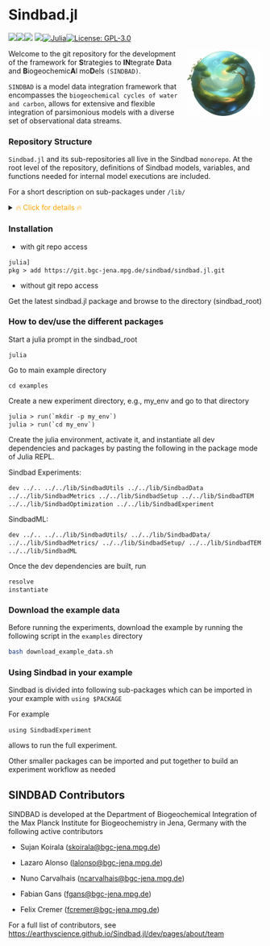 # Sindbad.jl

[![][docs-stable-img]][docs-stable-url][![][docs-dev-img]][docs-dev-url][![][ci-img]][ci-url] [![][codecov-img]][codecov-url][![Julia][julia-img]][julia-url][![License: GPL-3.0](https://img.shields.io/badge/License-GPLv3-blue)](https://github.com/EarthyScience/Sindbad.jl/blob/main/LICENSE)

<img src="docs/src/assets/logo.png" align="right" style="padding-left:10px;" width="150"/>

[docs-dev-img]: https://img.shields.io/badge/docs-dev-blue.svg
[docs-dev-url]: https://earthyscience.github.io/Sindbad.jl/dev/

[docs-stable-img]: https://img.shields.io/badge/docs-stable-blue.svg
[docs-stable-url]: https://earthyscience.github.io/Sindbad.jl/dev/

[codecov-img]: https://codecov.io/gh/EarthyScience/Sindbad.jl/branch/master/graph/badge.svg
[codecov-url]: https://codecov.io/gh/EarthyScience/Sindbad.jl

[ci-img]: https://github.com/EarthyScience/Sindbad.jl/workflows/CI/badge.svg
[ci-url]: https://github.com/EarthyScience/Sindbad.jl/actions?query=workflow%3ACI

[julia-img]: https://img.shields.io/badge/julia-v1.10+-blue.svg
[julia-url]: https://julialang.org/

Welcome to the git repository for the development of the framework for **S**trategies to **IN**tegrate **D**ata and **B**iogeochemic**A**l mo**D**els `(SINDBAD)`. 

`SINDBAD` is a model data integration framework that encompasses the `biogeochemical cycles of water and carbon`, allows for extensive and flexible integration of parsimonious models with a diverse set of observational data streams.

### Repository Structure

`Sindbad.jl` and its sub-repositories all live in the Sindbad `monorepo`. At the root level of the repository, definitions of Sindbad models, variables, and functions needed for internal model executions are included.

For a short description on sub-packages under `/lib/`

<details>
  <summary><span style="color:orange"> 🔥 Click for details 🔥</span></summary>

- `SindbadData.jl`: includes functions to load the forcing and observation data, and has dev dependency on SindbadUtils.

- `SindbadExperiment.jl`: includes the dev dependencies on all other Sindbad packages that can be used to run an experiment and save the experiment outputs.

- `SindbadMetrics.jl`: includes the calculation of loss metrics and has dependency on `SindbadUtils.jl`.

- `SindbadML.jl`: includes the dev dependencies on `SindbadTEM.jl`, `SindbadMetrics.jl`, `SindbadSetup.jl`, and `SindbadUtils.jl` as well as external ML libraries to do hybrid modeling.

- `SindbadOptimization.jl`: includes the optimization schemes and functions to optimize the model, and has dev dependency on `SindbadTEM.jl` and `SindbadMetrics.jl`.

- `SindbadSetup.jl`: includes the setup of sindbad model structure and info from the json settings, and has dev dependency on `Sindbad.jl` and `SindbadUtils.jl`.

- `SindbadTEM.jl`: includes the main functions to run SINDBAD Terrestrial Ecosystem Model, and has dev dependency on `Sindbad.jl`, `SindbadSetup.jl`, and `SindbadUtils.jl`.

- `SindbadUtils.jl`: includes utility functions that are used in other Sindbad lib packages, which has no dev dependency on other lib packages and Sindbad info, and is dependent on external libraries only.

</details>

### Installation

- with git repo access
```
julia]
pkg > add https://git.bgc-jena.mpg.de/sindbad/sindbad.jl.git
```

- without git repo access

Get the latest sindbad.jl package and browse to the directory (sindbad_root)

### How to dev/use the different packages

Start a julia prompt in the sindbad_root

```
julia
```

Go to main example directory
```
cd examples
```

Create a new experiment directory, e.g., my_env and go to that directory

```
julia > run(`mkdir -p my_env`)
julia > run(`cd my_env`)
```

Create the julia environment, activate it, and instantiate all dev dependencies and packages by pasting the following in the package mode of Julia REPL.

Sindbad Experiments:
```
dev ../.. ../../lib/SindbadUtils ../../lib/SindbadData ../../lib/SindbadMetrics ../../lib/SindbadSetup ../../lib/SindbadTEM ../../lib/SindbadOptimization ../../lib/SindbadExperiment
```

SindbadML:
```
dev ../.. ../../lib/SindbadUtils/ ../../lib/SindbadData/ ../../lib/SindbadMetrics/ ../../lib/SindbadSetup/ ../../lib/SindbadTEM ../../lib/SindbadML
```

Once the dev dependencies are built, run
```
resolve
instantiate
```


### Download the example data

Before running the experiments, download the example by running the following script in the ````examples```` directory

````bash
bash download_example_data.sh
````


### Using Sindbad in your example

Sindbad is divided into following sub-packages which can be imported in your example with
```using $PACKAGE```

For example 

```using SindbadExperiment```

allows to run the full experiment.

Other smaller packages can be imported and put together to build an experiment workflow as needed

## SINDBAD Contributors 

SINDBAD is developed at the Department of Biogeochemical Integration of the Max Planck Institute for Biogeochemistry in Jena, Germany with the following active contributors

- Sujan Koirala (<skoirala@bgc-jena.mpg.de>)

- Lazaro Alonso (<lalonso@bgc-jena.mpg.de>)

- Nuno Carvalhais (<ncarvalhais@bgc-jena.mpg.de>)

- Fabian Gans (<fgans@bgc-jena.mpg.de>)

- Felix Cremer (<fcremer@bgc-jena.mpg.de>)

For a full list of contributors, see https://earthyscience.github.io/Sindbad.jl/dev/pages/about/team